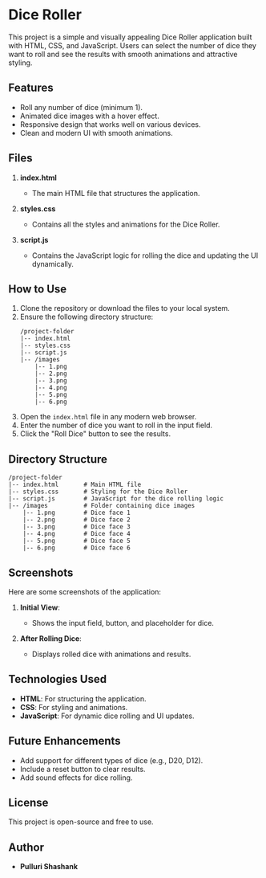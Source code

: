 # Dice Roller

This project is a simple and visually appealing Dice Roller application built with HTML, CSS, and JavaScript. Users can select the number of dice they want to roll and see the results with smooth animations and attractive styling.

## Features

- Roll any number of dice (minimum 1).
- Animated dice images with a hover effect.
- Responsive design that works well on various devices.
- Clean and modern UI with smooth animations.

## Files

1. **index.html**

   - The main HTML file that structures the application.

2. **styles.css**

   - Contains all the styles and animations for the Dice Roller.

3. **script.js**

   - Contains the JavaScript logic for rolling the dice and updating the UI dynamically.

## How to Use

1. Clone the repository or download the files to your local system.
2. Ensure the following directory structure:
   ```
   /project-folder
   |-- index.html
   |-- styles.css
   |-- script.js
   |-- /images
       |-- 1.png
       |-- 2.png
       |-- 3.png
       |-- 4.png
       |-- 5.png
       |-- 6.png
   ```
3. Open the `index.html` file in any modern web browser.
4. Enter the number of dice you want to roll in the input field.
5. Click the "Roll Dice" button to see the results.

## Directory Structure

```
/project-folder
|-- index.html       # Main HTML file
|-- styles.css       # Styling for the Dice Roller
|-- script.js        # JavaScript for the dice rolling logic
|-- /images          # Folder containing dice images
    |-- 1.png        # Dice face 1
    |-- 2.png        # Dice face 2
    |-- 3.png        # Dice face 3
    |-- 4.png        # Dice face 4
    |-- 5.png        # Dice face 5
    |-- 6.png        # Dice face 6
```

## Screenshots

Here are some screenshots of the application:

1. **Initial View**:

   - Shows the input field, button, and placeholder for dice.

2. **After Rolling Dice**:

   - Displays rolled dice with animations and results.

## Technologies Used

- **HTML**: For structuring the application.
- **CSS**: For styling and animations.
- **JavaScript**: For dynamic dice rolling and UI updates.

## Future Enhancements

- Add support for different types of dice (e.g., D20, D12).
- Include a reset button to clear results.
- Add sound effects for dice rolling.

## License

This project is open-source and free to use.

## Author

- **Pulluri Shashank**

